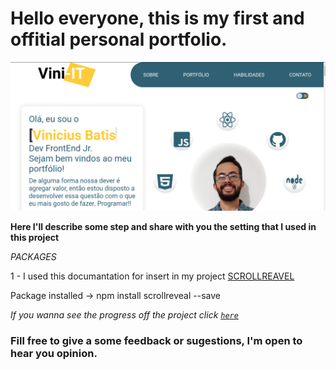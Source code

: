 # Hello everyone, this is my first and offitial personal portfolio.

![Design preview](./public/images/port-git.png)

**Here I'll describe some step and share with you the setting that I used in this project**

*PACKAGES*

1 - I used this documantation for insert in my project [SCROLLREAVEL](https://scrollrevealjs.org/guide/hello-world.html)

Package installed -> npm install scrollreveal --save


*If you wanna see the progress off the project click <a href="http://vini-it-portfolio.vercel.app/" target="_blank" rel="noopener noreferrer">``here``</a>*

### Fill free to give a some feedback or sugestions, I'm open to hear you opinion.
